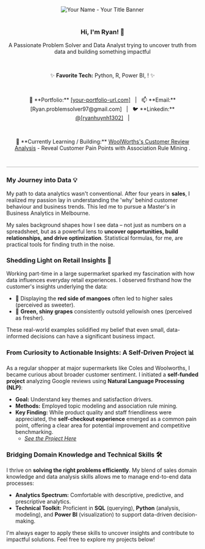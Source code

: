 <div align="center">

  <img src="[your-banner-image-url.png]" alt="Your Name - Your Title Banner"/>

  <br/>
  <br/>

  ### Hi, I'm Ryan! 👋

  <p>A Passionate Problem Solver and Data Analyst trying to uncover truth from data and building something impactful</p>

  <br/>

  ✨ **Favorite Tech:** Python, R, Power BI, ! ✨

  <br/>

  <!-- ** SECTION FOR LINKS - Replace all placeholders! ** -->
  <p>
    💼 **Portfolio:** <a href="https://[your-portfolio-url.com]" target="_blank"> [your-portfolio-url.com]</a>
      |  
    📫 **Email:** [Ryan.problemsolver97@gmail.com]
      |  
    🐦 **Linkedin:** <a href="https://www.linkedin.com/in/ryanhuynh1302/" target="_blank">@[ryanhuynh1302]</a>
      |
  </p>

  <br/>

  <!-- ** SECTION FOR CURRENT ACTIVITY - Replace placeholders! ** -->
  <p>
    <!-- Replace '[Link to your current project/repo]' and the description -->
    🌱 **Currently Learning / Building:** <a href="https://github.com/RyanSolving/Uncover_Painpoints_from_WoolWorthReview" target="_blank"> WoolWorths's Customer Review Analysis</a> - Reveal Customer Pain Points with Association Rule Mining .
  </p>

</div>
<hr style="border: none; height: 2px; background-color: #d3d3d3; margin-top: 40px; margin-bottom: 20px;" />

### My Journey into Data 💡

My path to data analytics wasn't conventional. After four years in **sales**, I realized my passion lay in understanding the 'why' behind customer behaviour and business trends. This led me to pursue a Master's in Business Analytics in Melbourne.

My sales background shapes how I see data – not just as numbers on a spreadsheet, but as a powerful lens to **uncover opportunities, build relationships, and drive optimization**. Statistical formulas, for me, are practical tools for finding truth in the noise.

### Shedding Light on Retail Insights 🛒

Working part-time in a large supermarket sparked my fascination with how data influences everyday retail experiences. I observed firsthand how the customer's insights underlying the data:

*   🥭 Displaying the **red side of mangoes** often led to higher sales (perceived as sweeter).
*   🍇 **Green, shiny grapes** consistently outsold yellowish ones (perceived as fresher).

These real-world examples solidified my belief that even small, data-informed decisions can have a significant business impact.

### From Curiosity to Actionable Insights: A Self-Driven Project 📊

As a regular shopper at major supermarkets like Coles and Woolworths, I became curious about broader customer sentiment. I initiated a **self-funded project** analyzing Google reviews using **Natural Language Processing (NLP)**:

*   **Goal:** Understand key themes and satisfaction drivers.
*   **Methods:** Employed topic modeling and association rule mining.
*   **Key Finding:** While product quality and staff friendliness were appreciated, the **self-checkout experience** emerged as a common pain point, offering a clear area for potential improvement and competitive benchmarking.
    *   *[See the Project Here](https://github.com/RyanSolving/Uncover_Painpoints_from_WoolWorthReview)*

### Bridging Domain Knowledge and Technical Skills 🛠️

I thrive on **solving the right problems efficiently**. My blend of sales domain knowledge and data analysis skills allows me to manage end-to-end data processes:

*   **Analytics Spectrum:** Comfortable with descriptive, predictive, and prescriptive analytics.
*   **Technical Toolkit:** Proficient in **SQL** (querying), **Python** (analysis, modeling), and **Power BI** (visualization) to support data-driven decision-making.

I'm always eager to apply these skills to uncover insights and contribute to impactful solutions. Feel free to explore my projects below!
